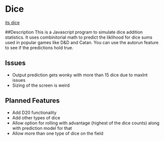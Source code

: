 # Dice
[its dice](https://gestalt404.github.io/Dice/base.html)

##Description
This is a Javascript program to simulate dice addition statistics.
It uses combinitorial math to predict the liklihood for dice sums used in popular games like D&D and Catan.
You can use the autorun feature to see if the predictions hold true.


## Issues
- Output prediction gets wonky with more than 15 dice due to maxInt issues
- Sizing of the screen is weird

## Planned Features
- Add D20 functionality
- Add other types of dice
- Allow option for rolling with advantage (highest of the dice counts) along with prediction model for that
- Allow more than one type of dice on the field
